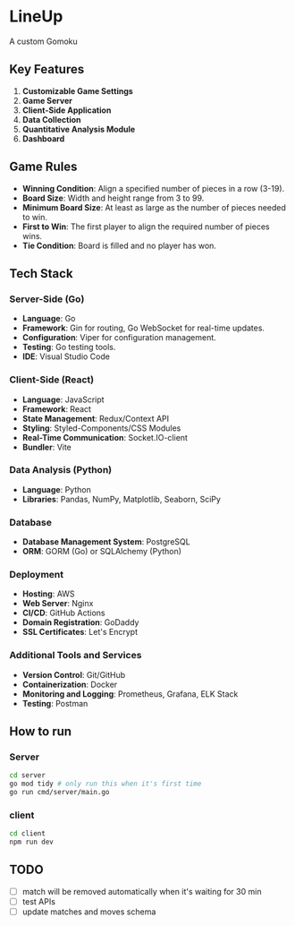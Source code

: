 # LineUp
A custom Gomoku

## Key Features

1.  **Customizable Game Settings**
2.  **Game Server**
3.  **Client-Side Application**
4.  **Data Collection**
5.  **Quantitative Analysis Module**
6.  **Dashboard**

## Game Rules

-   **Winning Condition**: Align a specified number of pieces in a row (3-19).
-   **Board Size**: Width and height range from 3 to 99.
-   **Minimum Board Size**: At least as large as the number of pieces needed to win.
-   **First to Win**: The first player to align the required number of pieces wins.
-   **Tie Condition**: Board is filled and no player has won.

## Tech Stack

### Server-Side (Go)

-   **Language**: Go
-   **Framework**: Gin for routing, Go WebSocket for real-time updates.
-   **Configuration**: Viper for configuration management.
-   **Testing**: Go testing tools.
-   **IDE**: Visual Studio Code

### Client-Side (React)

-   **Language**: JavaScript
-   **Framework**: React
-   **State Management**: Redux/Context API
-   **Styling**: Styled-Components/CSS Modules
-   **Real-Time Communication**: Socket.IO-client
-   **Bundler**: Vite

### Data Analysis (Python)

-   **Language**: Python
-   **Libraries**: Pandas, NumPy, Matplotlib, Seaborn, SciPy

### Database

-   **Database Management System**: PostgreSQL
-   **ORM**: GORM (Go) or SQLAlchemy (Python)

### Deployment

-   **Hosting**: AWS
-   **Web Server**: Nginx
-   **CI/CD**: GitHub Actions
-   **Domain Registration**: GoDaddy
-   **SSL Certificates**: Let's Encrypt

### Additional Tools and Services

-   **Version Control**: Git/GitHub
-   **Containerization**: Docker
-   **Monitoring and Logging**: Prometheus, Grafana, ELK Stack
-   **Testing**: Postman

## How to run
### Server
```bash
cd server
go mod tidy # only run this when it's first time
go run cmd/server/main.go
```

### client
```bash
cd client
npm run dev
```

## TODO
- [ ] match will be removed automatically when it's waiting for 30 min
- [ ] test APIs
- [ ] update matches and moves schema